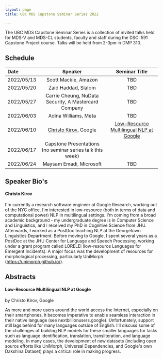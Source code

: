 ```yaml
---
layout: page
title: UBC MDS Capstone Seminar Series 2022

---
```


The UBC MDS Capstone Seminar Series is a collection of invited talks held for MDS-V and MDS-CL students, faculty and staff 
during the DSCI 591 Capstone Project course. Talks will be held from 2-3pm in DMP 310.

## Schedule

|Date|Speaker|Seminar Title|
|:---|:---:|:---:|
| 2022/05/13 | Scott Mackie, Amazon | TBD |
| 2022/05/20 | Zaid Haddad, Slalom | TBD |
| 2022/05/27 | Carrie Cheung, NuData Security, A Mastercard Company | TBD |
| 2022/06/03 | Adina Williams, Meta | TBD |
| 2022/06/10 | [Christo Kirov](#christo-kirov), Google | [Low-Resource Multilingual NLP at Google](#low-resource-multilingual-nlp-at-google) |
| 2022/06/17 | Capstone Presentations (no seminar series talk this week)| |
| 2022/06/24 | Maysam Emadi, Microsoft | TBD |

## Speaker Bio's

#### Christo Kirov
I'm currently a research software engineer at Google Research, working out of the NYC office. I'm interested in low-resource (both in terms of data and computational power) NLP in multilingual settings. I'm coming from a broad academic background - my undergraduate degree is in Computer Science and Linguistics, and I received my PhD in Cognitive Science from JHU. Afterwards, I worked as a PostDoc teaching NLP at the Georgetown Linguistics Department. Before moving to Google, I spent several years as a PostDoc at the JHU Center for Language and Speech Processing, working under a grant program called LORELEI (low-resource Languages for Emergent Incidents). A major focus was the development of resources for morphological processing, particularly UniMorph (<https://unimorph.github.io/>).

## Abstracts

#### Low-Resource Multilingual NLP at Google
by Christo Kirov, Google

As more and more users around the world access the Internet, especially on their smartphones, it becomes imperative to enable seamless interaction in their native language (see nextbillionusers.google). Unfortunately, support still lags behind for many languages outside of English. I'll discuss some of the challenges of building NLP models for these smaller languages for tasks such as language identification, translation, transliteration, and language modeling. In many cases, the development of new datasets (including open source efforts like UniMorph, Universal Dependencies, and Google's own Dakshina Dataset) plays a critical role in making progress.
